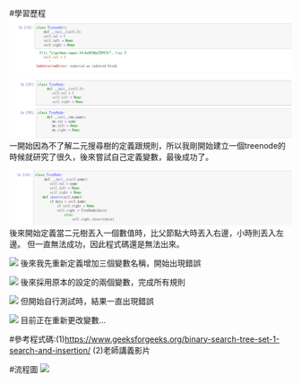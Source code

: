 #學習歷程
![](https://github.com/cream1117/DSA/blob/master/%E5%AD%B8%E7%BF%92%E6%AD%B7%E7%A8%8B1.png)
![](https://github.com/cream1117/DSA/blob/master/%E5%AD%B8%E7%BF%92%E6%AD%B7%E7%A8%8B2.png)
一開始因為不了解二元搜尋樹的定義跟規則，所以我剛開始建立一個treenode的時候就研究了很久，後來嘗試自己定義變數，最後成功了。

![](https://github.com/cream1117/DSA/blob/master/%E5%AD%B8%E7%BF%92%E6%AD%B7%E7%A8%8B3.png)
後來開始定義當二元樹丟入一個數值時，比父節點大時丟入右邊，小時則丟入左邊。
但一直無法成功，因此程式碼還是無法出來。

![](https://imgur.com/gev8Tzz.jpg)
後來我先重新定義增加三個變數名稱，開始出現錯誤

![](https://imgur.com/C4PgJXS.jpg)
後來採用原本的設定的兩個變數，完成所有規則

![](https://imgur.com/X0IIlii.jpg)
但開始自行測試時，結果一直出現錯誤

![](https://imgur.com/C41nFw4.jpg)
目前正在重新更改變數...

#參考程式碼:(1)https://www.geeksforgeeks.org/binary-search-tree-set-1-search-and-insertion/
            (2)老師講義影片



#流程圖
![](https://imgur.com/undefined.jpg)
